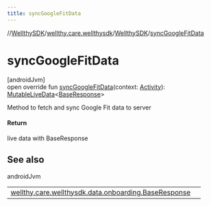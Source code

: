 ```yaml
---
title: syncGoogleFitData
---
```

//[WellthySDK](../../../index.html)/[wellthy.care.wellthysdk](../index.html)/[WellthySDK](index.html)/[syncGoogleFitData](sync-google-fit-data.html)



# syncGoogleFitData



[androidJvm]\
open override fun [syncGoogleFitData](sync-google-fit-data.html)(context: [Activity](https://developer.android.com/reference/kotlin/android/app/Activity.html)): [MutableLiveData](https://developer.android.com/reference/kotlin/androidx/lifecycle/MutableLiveData.html)&lt;[BaseResponse](../../wellthy.care.wellthysdk.data.onboarding/-base-response/index.html)&gt;



Method to fetch and sync Google Fit data to server



#### Return



live data with BaseResponse



## See also


androidJvm

| | |
|---|---|
| [wellthy.care.wellthysdk.data.onboarding.BaseResponse](../../wellthy.care.wellthysdk.data.onboarding/-base-response/index.html) |  |




